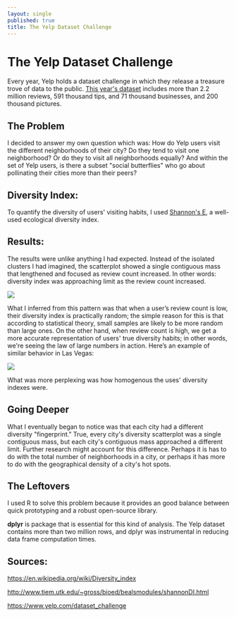 ```yaml
---
layout: single
published: true
title: The Yelp Dataset Challenge
---
```


# The Yelp Dataset Challenge
Every year, Yelp holds a dataset challenge in which they release a treasure trove of data to the public. [This year's dataset](https://www.yelp.com/dataset_challenge) includes more than 2.2 million reviews, 591 thousand tips, and 71 thousand businesses, and 200 thousand pictures.

## The Problem
I decided to answer my own question which was: How do Yelp users visit the different neighborhoods of their city? Do they tend to visit one neighborhood? Or do they to visit all neighborhoods equally? And within the set of Yelp users, is there a subset "social butterflies" who go about pollinating their cities more than their peers? 

## Diversity Index:
To quantify the diversity of users' visiting habits, I used [Shannon's E](https://en.wikipedia.org/wiki/Diversity_index), a well-used ecological diversity index.

## Results:
The results were unlike anything I had expected. Instead of the isolated clusters I had imagined, the scatterplot showed a single contiguous mass that lengthened and focused as review count increased. In other words: diversity index was approaching limit as the review count increased.

![](https://peterbaldridge.github.io/media/yelp/pitts.jpg)

What I inferred from this pattern was that when a user’s review count is low, their diversity index is practically random; the simple reason for this is that according to statistical theory, small samples are likely to be more random than large ones. On the other hand, when review count is high, we get a more accurate representation of users' true diversity habits; in other words, we're seeing the law of large numbers in action. Here’s an example of similar behavior in Las Vegas:

![](https://peterbaldridge.github.io/media/yelp/vegas.jpg)

What was more perplexing was how homogenous the uses' diversity indexes were.

## Going Deeper

What I eventually began to notice was that each city had a different diversity "fingerprint." True, every city's diversity scatterplot was a single contiguous mass, but each city's contiguous mass approached a different limit. Further research might account for this difference. Perhaps it is has to do with the total number of neighborhoods in a city, or perhaps it has more to do with the geographical density of a city's hot spots.

## The Leftovers
I used R to solve this problem because it provides an good balance between quick prototyping and a robust open-source library.

**dplyr** is package that is essential for this kind of analysis. The Yelp dataset contains more than two million rows, and dplyr was instrumental in reducing data frame computation times.

## Sources:

https://en.wikipedia.org/wiki/Diversity_index

http://www.tiem.utk.edu/~gross/bioed/bealsmodules/shannonDI.html

https://www.yelp.com/dataset_challenge
